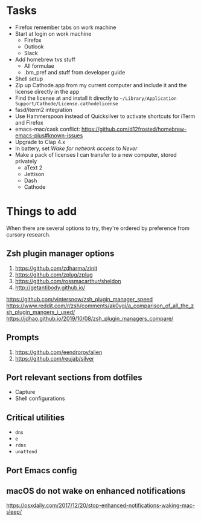 # Tasks

- Firefox remember tabs on work machine
- Start at login on work machine
  - Firefox
  - Outlook
  - Slack
- Add homebrew tvs stuff
  - All formulae
  - .bm_pref and stuff from developer guide
- Shell setup
- Zip up Cathode.app from my current computer and include it and the license directly in the app
- Find the license at and install it directly to `~/Library/Application Support/Cathode/License.cathodelicense`
- fasd/iterm2 integration
- Use Hammerspoon instead of Quicksilver to activate shortcuts for iTerm and Firefox
- emacs-mac/cask conflict: https://github.com/d12frosted/homebrew-emacs-plus#known-issues
- Upgrade to Clap 4.x
- In battery, set *Wake for network access* to *Never*
- Make a pack of licenses I can transfer to a new computer, stored privately
  - aText 2
  - Jettison
  - Dash
  - Cathode

# Things to add

When there are several options to try, they're ordered by preference from cursory research.

## Zsh plugin manager options

1. https://github.com/zdharma/zinit
1. https://github.com/zplug/zplug
1. https://github.com/rossmacarthur/sheldon
1. http://getantibody.github.io/

https://github.com/vintersnow/zsh_plugin_manager_speed
https://www.reddit.com/r/zsh/comments/ak0vgi/a_comparison_of_all_the_zsh_plugin_mangers_i_used/
https://jdhao.github.io/2019/10/08/zsh_plugin_managers_compare/

## Prompts

1. https://github.com/eendroroy/alien
1. https://github.com/reujab/silver

## Port relevant sections from dotfiles

- Capture
- Shell configurations

## Critical utilities

- `dns`
- `e`
- `rdns`
- `unattend`

## Port Emacs config

## macOS do not wake on enhanced notifications

https://osxdaily.com/2017/12/20/stop-enhanced-notifications-waking-mac-sleep/
